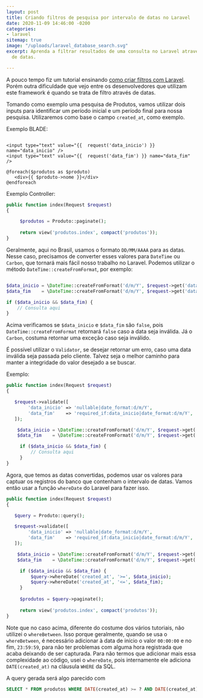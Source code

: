 ```yaml
---
layout: post
title: Criando filtros de pesquisa por intervalo de datas no Laravel
date: 2020-11-09 14:46:00 -0200
categories:
- laravel
sitemap: true
image: "/uploads/laravel_database_search.svg"
excerpt: Aprenda a filtrar resultados de uma consulta no Laravel através de um intervalo
  de datas.

---
```

A pouco tempo fiz um tutorial ensinando [como criar filtros com Laravel](https://wallacemaxters.com.br/blog/2020/03/29/laravel-como-criar-filtros-de-pesquisa-no-eloquent-de-maneira-eficiente "Como criar filtros de pesquisa no Laravel"). Porém outra dificuldade que vejo entre os desenvolvedores que utilizam este framework é quando se trata de filtro através de datas.

Tomando como exemplo uma pesquisa de Produtos, vamos utilizar dois inputs para identificar um período inicial e um período final para nossa pesquisa. Utilizaremos como base o campo `created_at`, como exemplo.

Exemplo BLADE:

```jinja

<input type="text" value="{{  request('data_inicio') }} name="data_inicio" />
<input type="text" value="{{  request('data_fim') }} name="data_fim" />

@foreach($produtos as $produto)
   <div>{{ $produto->nome }}</div>
@endforeach

```

Exemplo Controller:

```php
public function index(Request $request) 
{

     $produtos = Produto::paginate();
      
     return view('produtos.index', compact('produtos'));
}
```


Geralmente, aqui no Brasil, usamos o formato `DD/MM/AAAA` para as datas. Nesse caso, precisamos de converter esses valores para `DateTime` ou `Carbon`, que tornará mais fácil nosso trabalho no Laravel. Podemos utilizar o método `DateTime::createFromFormat`, por exemplo:

```php

$data_inicio = \DateTime::createFromFormat('d/m/Y', $request->get('data_inicio'));
$data_fim    = \DateTime::createFromFormat('d/m/Y', $request->get('data_fim'));

if ($data_inicio && $data_fim) {
    // Consulta aqui
}

```

Acima verificamos se `$data_inicio` e `$data_fim` são `false`, pois `DateTime::createFromFormat` retornará `false` caso a data seja inválida. Já o `Carbon`, costuma retornar uma exceção caso seja inválido.

É possível utilizar o `Validator`, se desejar retornar um erro, caso uma data inválida seja passada pelo cliente. Talvez seja o melhor caminho para manter a integridade do valor desejado a se buscar.

Exemplo:

```php
public function index(Request $request) 
{

   $request->validate([
        'data_inicio' => 'nullable|date_format:d/m/Y',
        'data_fim'    => 'required_if:data_inicio|date_format:d/m/Y',
   ]);

    $data_inicio = \DateTime::createFromFormat('d/m/Y', $request->get('data_inicio'));
    $data_fim    = \DateTime::createFromFormat('d/m/Y', $request->get('data_fim'));

     if ($data_inicio && $data_fim) {
         // Consulta aqui
     }
}
```
Agora, que temos as datas convertidas, podemos usar os valores para captuar os registros do banco que contenham o intervalo de datas. Vamos então usar a função `whereDate` do Laravel para fazer isso.


```php
public function index(Request $request) 
{

   $query = Produto::query();

   $request->validate([
        'data_inicio' => 'nullable|date_format:d/m/Y',
        'data_fim'    => 'required_if:data_inicio|date_format:d/m/Y',
   ]);

    $data_inicio = \DateTime::createFromFormat('d/m/Y', $request->get('data_inicio'));
    $data_fim    = \DateTime::createFromFormat('d/m/Y', $request->get('data_fim'));

     if ($data_inicio && $data_fim) {
         $query->whereDate('created_at', '>=', $data_inicio);
         $query->whereDate('created_at', '<=', $data_fim);
     }
     
     $produtos = $query->paginate();
     
     return view('produtos.index', compact('produtos'));
}
```

Note que no caso acima, diferente do costume dos vários tutoriais, não utilizei o `whereBetween`. Isso porque geralmente, quando se usa o `whereBetween`, é necessário adicionar à data de início o valor `00:00:00` e no fim, `23:59:59`, para não ter problemas com alguma hora registrada que acaba deixando de ser capturada.  Para não termos que adicionar mais essa complexidade ao código, usei o `whereDate`, pois internamente ele adiciona `DATE(created_at)` na cláusula `WHERE` da SQL.


A query gerada será algo parecido com 

```sql
SELECT * FROM produtos WHERE DATE(created_at) >= ? AND DATE(created_at) <= ?
```